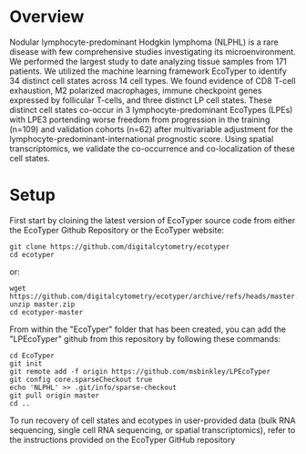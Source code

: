 # Overview

Nodular lymphocyte-predominant Hodgkin lymphoma (NLPHL) is a rare disease with few comprehensive studies investigating its microenvironment. We performed the largest study to date analyzing tissue samples from 171 patients. 
We utilized the machine learning framework EcoTyper to identify 34 distinct cell states across 14 cell types. We found evidence of CD8 T-cell exhaustion, M2 polarized macrophages, immune checkpoint genes expressed by follicular T-cells, and three distinct LP cell states. These distinct cell states co-occur in 3 lymphocyte-predominant EcoTypes (LPEs) with LPE3 portending worse freedom from progression in the training (n=109) and validation cohorts (n=62) after multivariable adjustment for the lymphocyte-predominant-international prognostic score. Using spatial transcriptomics, we validate the co-occurrence and co-localization of these cell states. 

# Setup

First start by cloining the latest version of EcoTyper source code from either the EcoTyper Github Repository or the EcoTyper website:
```
git clone https://github.com/digitalcytometry/ecotyper
cd ecotyper
```
or:
```
wget https://github.com/digitalcytometry/ecotyper/archive/refs/heads/master.zip
unzip master.zip
cd ecotyper-master
```

From within the "EcoTyper" folder that has been created, you can add the "LPEcoTyper" github from this repository by following these commands:
```
cd EcoTyper
git init
git remote add -f origin https://github.com/msbinkley/LPEcoTyper
git config core.sparseCheckout true
echo 'NLPHL' >> .git/info/sparse-checkout
git pull origin master
cd ..
```

To run recovery of cell states and ecotypes in user-provided data (bulk RNA sequencing, single cell RNA sequencing, or spatial transcriptomics), refer to the instructions provided on the EcoTyper GitHub repository
